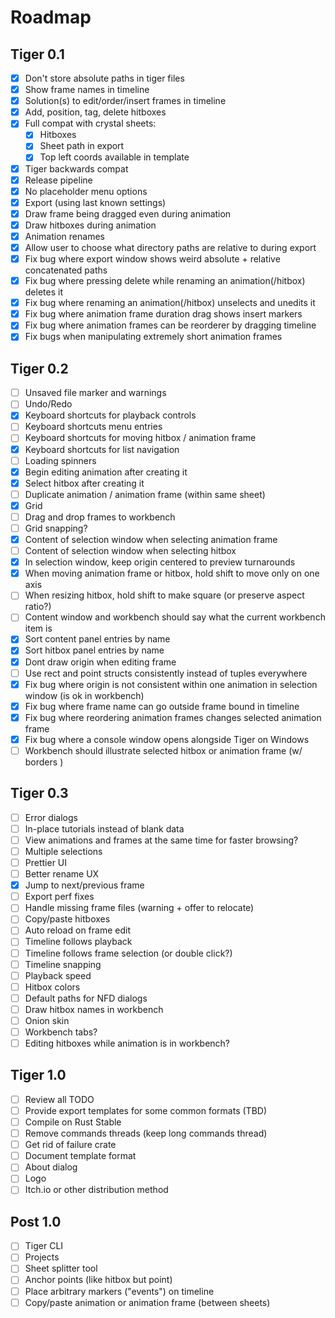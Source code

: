 
# Roadmap

## Tiger 0.1
- [x] Don't store absolute paths in tiger files
- [x] Show frame names in timeline
- [x] Solution(s) to edit/order/insert frames in timeline
- [x] Add, position, tag, delete hitboxes
- [x] Full compat with crystal sheets:
	- [x] Hitboxes
	- [x] Sheet path in export
	- [x] Top left coords available in template
- [x] Tiger backwards compat
- [x] Release pipeline
- [x] No placeholder menu options
- [x] Export (using last known settings)
- [x] Draw frame being dragged even during animation
- [x] Draw hitboxes during animation
- [x] Animation renames
- [x] Allow user to choose what directory paths are relative to during export
- [x] Fix bug where export window shows weird absolute + relative concatenated paths
- [x] Fix bug where pressing delete while renaming an animation(/hitbox) deletes it
- [x] Fix bug where renaming an animation(/hitbox) unselects and unedits it
- [x] Fix bug where animation frame duration drag shows insert markers
- [x] Fix bug where animation frames can be reorderer by dragging timeline
- [x] Fix bugs when manipulating extremely short animation frames

## Tiger 0.2
- [ ] Unsaved file marker and warnings
- [ ] Undo/Redo
- [x] Keyboard shortcuts for playback controls
- [ ] Keyboard shortcuts menu entries
- [ ] Keyboard shortcuts for moving hitbox / animation frame
- [x] Keyboard shortcuts for list navigation
- [ ] Loading spinners
- [x] Begin editing animation after creating it
- [x] Select hitbox after creating it
- [ ] Duplicate animation / animation frame (within same sheet)
- [x] Grid
- [ ] Drag and drop frames to workbench
- [ ] Grid snapping?
- [x] Content of selection window when selecting animation frame
- [ ] Content of selection window when selecting hitbox
- [x] In selection window, keep origin centered to preview turnarounds
- [x] When moving animation frame or hitbox, hold shift to move only on one axis
- [ ] When resizing hitbox, hold shift to make square (or preserve aspect ratio?)
- [ ] Content window and workbench should say what the current workbench item is
- [x] Sort content panel entries by name
- [x] Sort hitbox panel entries by name
- [x] Dont draw origin when editing frame
- [ ] Use rect and point structs consistently instead of tuples everywhere
- [x] Fix bug where origin is not consistent within one animation in selection window (is ok in workbench)
- [x] Fix bug where frame name can go outside frame bound in timeline
- [x] Fix bug where reordering animation frames changes selected animation frame
- [x] Fix bug where a console window opens alongside Tiger on Windows
- [ ] Workbench should illustrate selected hitbox or animation frame (w/ borders )

## Tiger 0.3
- [ ] Error dialogs
- [ ] In-place tutorials instead of blank data
- [ ] View animations and frames at the same time for faster browsing?
- [ ] Multiple selections
- [ ] Prettier UI
- [ ] Better rename UX
- [x] Jump to next/previous frame
- [ ] Export perf fixes
- [ ] Handle missing frame files (warning + offer to relocate)
- [ ] Copy/paste hitboxes
- [ ] Auto reload on frame edit
- [ ] Timeline follows playback
- [ ] Timeline follows frame selection (or double click?)
- [ ] Timeline snapping
- [ ] Playback speed
- [ ] Hitbox colors
- [ ] Default paths for NFD dialogs
- [ ] Draw hitbox names in workbench
- [ ] Onion skin
- [ ] Workbench tabs?
- [ ] Editing hitboxes while animation is in workbench?

## Tiger 1.0
- [ ] Review all TODO
- [ ] Provide export templates for some common formats (TBD)
- [ ] Compile on Rust Stable
- [ ] Remove commands threads (keep long commands thread)
- [ ] Get rid of failure crate
- [ ] Document template format
- [ ] About dialog
- [ ] Logo
- [ ] Itch.io or other distribution method

## Post 1.0
- [ ] Tiger CLI
- [ ] Projects
- [ ] Sheet splitter tool
- [ ] Anchor points (like hitbox but point)
- [ ] Place arbitrary markers ("events") on timeline
- [ ] Copy/paste animation or animation frame (between sheets)

